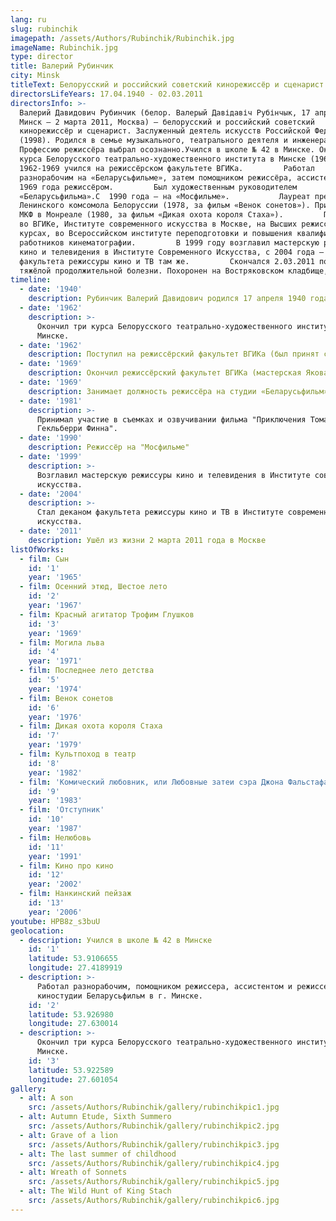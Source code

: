 ```yaml
---
lang: ru
slug: rubinchik
imagepath: /assets/Authors/Rubinchik/Rubinchik.jpg
imageName: Rubinchik.jpg
type: director
title: Валерий Рубинчик
city: Minsk
titleText: Белорусский и российский советский кинорежиссёр и сценарист
directorsLifeYears: 17.04.1940 - 02.03.2011
directorsInfo: >-
  Валерий Давидович Рубинчик (белор. Валерый Давідавіч Рубінчык, 17 апреля 1940,
  Минск — 2 марта 2011, Москва) — белорусский и российский советский
  кинорежиссёр и сценарист. Заслуженный деятель искусств Российской Федерации
  (1998). Родился в семье музыкального, театрального деятеля и инженера.
  Профессию режиссёра выбрал осознанно.Учился в школе № 42 в Минске. Окончил три
  курса Белорусского театрально-художественного института в Минске (1962).
  1962-1969 учился на режиссёрском факультете ВГИКа.         Работал
  разнорабочим на «Беларусьфильме», затем помощником режиссёра, ассистентом, а с
  1969 года режиссёром.         Был художественным руководителем
  «Беларусьфильма».С  1990 года — на «Мосфильме».           Лауреат премии
  Ленинского комсомола Белоруссии (1978, за фильм «Венок сонетов»). Приз жюри на
  МКФ в Монреале (1980, за фильм «Дикая охота короля Стаха»).         Преподавал
  во ВГИКе, Институте современного искусства в Москве, на Высших режиссёрских
  курсах, во Всероссийском институте переподготовки и повышения квалификации
  работников кинематографии.         В 1999 году возглавил мастерскую режиссуры
  кино и телевидения в Институте Современного Искусства, с 2004 года — декан
  факультета режиссуры кино и ТВ там же.         Скончался 2.03.2011 после
  тяжёлой продолжительной болезни. Похоронен на Востряковском кладбище, уч. 6б.
timeline:
  - date: '1940'
    description: Рубинчик Валерий Давидович родился 17 апреля 1940 года в Минске
  - date: '1962'
    description: >-
      Окончил три курса Белорусского театрально-художественного института в
      Минске.
  - date: '1962'
    description: Поступил на режиссёрский факультет ВГИКа (был принят сразу на второй курс)
  - date: '1969'
    description: Окончил режиссёрский факультет ВГИКа (мастерская Якова Сегеля)
  - date: '1969'
    description: Занимает должность режиссёра на студии «Беларусьфильм»
  - date: '1981'
    description: >-
      Принимал участие в съемках и озвучивании фильма "Приключения Тома Сойера и
      Гекльберри Финна".
  - date: '1990'
    description: Режиссёр на "Мосфильме"
  - date: '1999'
    description: >-
      Возглавил мастерскую режиссуры кино и телевидения в Институте современного
      искусства.
  - date: '2004'
    description: >-
      Стал деканом факультета режиссуры кино и ТВ в Институте современного
      искусства.
  - date: '2011'
    description: Ушёл из жизни 2 марта 2011 года в Москве
listOfWorks:
  - film: Сын
    id: '1'
    year: '1965'
  - film: Осенний этюд, Шестое лето
    id: '2'
    year: '1967'
  - film: Красный агитатор Трофим Глушков
    id: '3'
    year: '1969'
  - film: Могила льва
    id: '4'
    year: '1971'
  - film: Последнее лето детства
    id: '5'
    year: '1974'
  - film: Венок сонетов
    id: '6'
    year: '1976'
  - film: Дикая охота короля Стаха
    id: '7'
    year: '1979'
  - film: Культпоход в театр
    id: '8'
    year: '1982'
  - film: 'Комический любовник, или Любовные затеи сэра Джона Фальстафа'
    id: '9'
    year: '1983'
  - film: 'Отступник'
    id: '10'
    year: '1987'
  - film: Нелюбовь
    id: '11'
    year: '1991'
  - film: Кино про кино
    id: '12'
    year: '2002'
  - film: Нанкинский пейзаж
    id: '13'
    year: '2006'
youtube: HPB8z_s3buU
geolocation:
  - description: Учился в школе № 42 в Минске
    id: '1'
    latitude: 53.9106655
    longitude: 27.4189919
  - description: >-
      Работал разнорабочим, помощником режиссера, ассистентом и режиссером на
      киностудии Беларусьфильм в г. Минске.
    id: '2'
    latitude: 53.926980
    longitude: 27.630014
  - description: >-
      Окончил три курса Белорусского театрально-художественного института в
      Минске.
    id: '3'
    latitude: 53.922589
    longitude: 27.601054
gallery:
  - alt: A son
    src: /assets/Authors/Rubinchik/gallery/rubinchikpic1.jpg
  - alt: Autumn Etude, Sixth Summerо
    src: /assets/Authors/Rubinchik/gallery/rubinchikpic2.jpg
  - alt: Grave of a lion
    src: /assets/Authors/Rubinchik/gallery/rubinchikpic3.jpg
  - alt: The last summer of childhood
    src: /assets/Authors/Rubinchik/gallery/rubinchikpic4.jpg
  - alt: Wreath of Sonnets
    src: /assets/Authors/Rubinchik/gallery/rubinchikpic5.jpg
  - alt: The Wild Hunt of King Stach
    src: /assets/Authors/Rubinchik/gallery/rubinchikpic6.jpg
---
```


